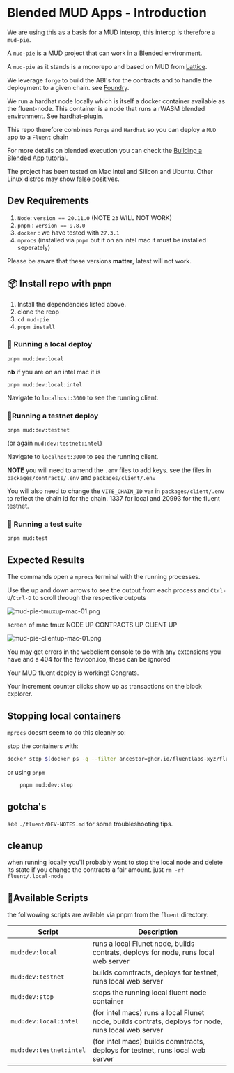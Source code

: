 # Blended MUD Apps - Introduction

We are using this as a basis for a MUD interop, this interop is therefore a `mud-pie`.

A `mud-pie` is a MUD project that can work in a Blended environment.

A `mud-pie` as it stands is a monorepo and  based on MUD from [Lattice](https://mud.dev/introduction).

We leverage `forge` to build the ABI's for the contracts and to handle the deployment to a given chain. see [Foundry](https://github.com/foundry-rs/forge-std).

We run a hardhat node locally which is itself a docker container available as the fluent-node. This container is a node that runs a rWASM blended environment. See [hardhat-plugin](https://github.com/fluentlabs-xyz/hardhat-plugin).

This repo therefore combines `Forge` and `Hardhat` so you can deploy a `MUD` app to a `Fluent` chain

For more details on blended execution you can check the [Building a Blended App](https://docs.fluentlabs.xyz/learn/developer-guides/building-a-blended-app) tutorial.

The project has been tested on Mac Intel and Silicon and Ubuntu. Other Linux distros may show false positives.

## Dev Requirements

1. `Node`: `version == 20.11.0` (NOTE `23` WILL NOT WORK)
1. `pnpm` : `version == 9.8.0`
3. `docker` : we have tested with `27.3.1`
4. `mprocs` (installed via `pnpm` but if on an intel mac it must be installed seperately)

Please be aware that these versions **matter**, latest will not work.

## 📦 Install repo with `pnpm`

1. Install the dependencies listed above.
2. clone the reop
3. `cd mud-pie`
4. `pnpm install`

### 🚀 Running a local deploy
```pnpm mud:dev:local``` 

**nb** if you are on an intel mac it is 

```pnpm mud:dev:local:intel```

Navigate to `localhost:3000` to see the running client.

### 🚀Running a testnet deploy
```pnpm mud:dev:testnet``` 

(or again `mud:dev:testnet:intel`)

Navigate to `localhost:3000` to see the running client.

**NOTE**
you will need to amend the `.env` files to add keys. see the files in `packages/contracts/.env` and `packages/client/.env`

You will also need to change the `VITE_CHAIN_ID` var in `packages/client/.env` to reflect the chain id for the chain. 1337 for local and 20993 for the fluent testnet.

### 🚀 Running a test suite
`pnpm mud:test`

## Expected Results
The commands open a `mprocs` terminal with the running processes.
 
Use the up and down arrows to see the output from each process and `Ctrl-U`/`Ctrl-D` to scroll through the respective outputs

![mud-pie-tmuxup-mac-01.png](https://github.com/ArchetypalTech/mud-pie/blob/main/mud-pie-tmuxup-mac-01.png)

screen of mac tmux NODE UP CONTRACTS UP CLIENT UP

![mud-pie-clientup-mac-01.png](https://github.com/ArchetypalTech/mud-pie/blob/main/mud-pie-clientup-mac-01.png)

You may get errors in the webclient console to do with any extensions you have and a 404 for the favicon.ico, these can be ignored

Your MUD fluent deploy is working! Congrats.

Your increment counter clicks show up as transactions on the block explorer.

## Stopping local containers

`mprocs` doesnt seem to do this cleanly so:

stop the containers with:
```sh
docker stop $(docker ps -q --filter ancestor=ghcr.io/fluentlabs-xyz/fluent:latest)
```
or using `pnpm`
```sh
    pnpm mud:dev:stop
```
## gotcha's

see `./fluent/DEV-NOTES.md` for some troubleshooting tips.

## cleanup
when running locally you'll probably want to stop the local node and delete its state if you change the contracts a fair amount. just `rm -rf fluent/.local-node`

## 🔧Available Scripts
the follwowing scripts are avilable via pnpm from the `fluent` directory:

Script | Description
-------|------------
`mud:dev:local` | runs a local Flunet node, builds contrats, deploys for node, runs local web server
`mud:dev:testnet` | builds comntracts, deploys for testnet, runs local web server
`mud:dev:stop` | stops the running local fluent node container
`mud:dev:local:intel` | (for intel macs) runs a local Flunet node, builds contrats, deploys for node, runs local web server
`mud:dev:testnet:intel` | (for intel macs) builds comntracts, deploys for testnet, runs local web server


